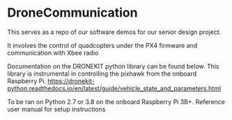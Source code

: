 # DroneCommunication 
This serves as a repo of our software demos for our senior design project.

It involves the control of quadcopters under the PX4 firmware and communication with Xbee radio

Documentation on the DRONEKIT python library can be found below. This library is instrumental in controlling the pixhawk from the onboard Raspberry Pi.
https://dronekit-python.readthedocs.io/en/latest/guide/vehicle_state_and_parameters.html

To be ran on Python 2.7 or 3.8 on the onboard Raspberry Pi 3B+. Reference user manual for setup instructions
